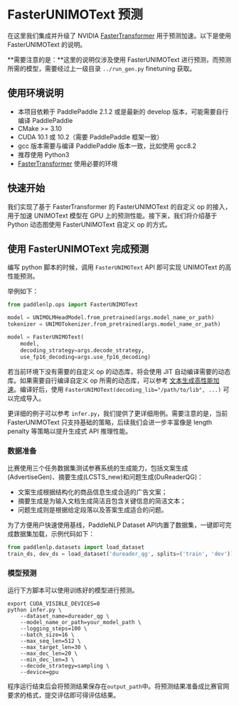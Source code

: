 # FasterUNIMOText 预测

在这里我们集成并升级了 NVIDIA [FasterTransformer](https://github.com/NVIDIA/FasterTransformer/tree/v3.1) 用于预测加速。以下是使用 FasterUNIMOText 的说明。

**需要注意的是：**这里的说明仅涉及使用 FasterUNIMOText 进行预测，而预测所需的模型，需要经过上一级目录 `../run_gen.py` finetuning 获取。

## 使用环境说明

* 本项目依赖于 PaddlePaddle 2.1.2 或是最新的 develop 版本，可能需要自行编译 PaddlePaddle
* CMake >= 3.10
* CUDA 10.1 或 10.2（需要 PaddlePaddle 框架一致）
* gcc 版本需要与编译 PaddlePaddle 版本一致，比如使用 gcc8.2
* 推荐使用 Python3
* [FasterTransformer](https://github.com/NVIDIA/FasterTransformer/tree/v3.1#setup) 使用必要的环境

## 快速开始

我们实现了基于 FasterTransformer 的 FasterUNIMOText 的自定义 op 的接入，用于加速 UNIMOText 模型在 GPU 上的预测性能。接下来，我们将介绍基于 Python 动态图使用 FasterUNIMOText 自定义 op 的方式。

## 使用 FasterUNIMOText 完成预测

编写 python 脚本的时候，调用 `FasterUNIMOText` API 即可实现 UNIMOText 的高性能预测。

举例如下：

``` python
from paddlenlp.ops import FasterUNIMOText

model = UNIMOLMHeadModel.from_pretrained(args.model_name_or_path)
tokenizer = UNIMOTokenizer.from_pretrained(args.model_name_or_path)

model = FasterUNIMOText(
    model,
    decoding_strategy=args.decode_strategy,
    use_fp16_decoding=args.use_fp16_decoding)
```

若当前环境下没有需要的自定义 op 的动态库，将会使用 JIT 自动编译需要的动态库。如果需要自行编译自定义 op 所需的动态库，可以参考 [文本生成高性能加速](../../../../paddlenlp/ops/README.md)。编译好后，使用 `FasterUNIMOText(decoding_lib="/path/to/lib", ...)` 可以完成导入。

更详细的例子可以参考 `infer.py`，我们提供了更详细用例。需要注意的是，当前 FasterUNIMOText 只支持基础的策略，后续我们会进一步丰富像是 length penalty 等策略以提升生成式 API 推理性能。


### 数据准备

比赛使用三个任务数据集测试参赛系统的生成能力，包括文案生成(AdvertiseGen)、摘要生成(LCSTS_new)和问题生成(DuReaderQG)：

- 文案生成根据结构化的商品信息生成合适的广告文案；
- 摘要生成是为输入文档生成简洁且包含关键信息的简洁文本；
- 问题生成则是根据给定段落以及答案生成适合的问题。

为了方便用户快速使用基线，PaddleNLP Dataset API内置了数据集，一键即可完成数据集加载，示例代码如下：

```python
from paddlenlp.datasets import load_dataset
train_ds, dev_ds = load_dataset('dureader_qg', splits=('train', 'dev'))
```


### 模型预测

运行下方脚本可以使用训练好的模型进行预测。

```shell
export CUDA_VISIBLE_DEVICES=0
python infer.py \
    --dataset_name=dureader_qg \
    --model_name_or_path=your_model_path \
    --logging_steps=100 \
    --batch_size=16 \
    --max_seq_len=512 \
    --max_target_len=30 \
    --max_dec_len=20 \
    --min_dec_len=3 \
    --decode_strategy=sampling \
    --device=gpu
```

程序运行结束后会将预测结果保存在`output_path`中。将预测结果准备成比赛官网要求的格式，提交评估即可得评估结果。

